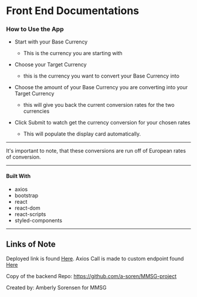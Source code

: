 # Front End Documentations #

### How to Use the App ###

* Start with your Base Currency
    * This is the currency you are starting with

* Choose your Target Currency
    * this is the currency you want to convert your Base Currency into

* Choose the amount of your Base Currency you are converting into your Target Currency
    * this will give you back the current conversion rates for the two currencies
* Click Submit to watch get the currency conversion for your chosen rates
    * This will populate the display card automatically. 

- - - -

It's important to note, that these conversions are run off of European rates of conversion. 

- - - -
#### Built With ####
* axios
* bootstrap
* react
* react-dom
* react-scripts
* styled-components

- - - -

## Links of Note ##
Deployed link is found [Here](https://mmsg-fe-mj5zrwshs.now.sh).
Axios Call is made to custom endpoint found [Here](https://mmsg-project.herokuapp.com)

Copy of the backend Repo: https://github.com/a-soren/MMSG-project


Created by: Amberly Sorensen for MMSG
